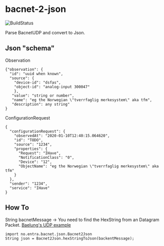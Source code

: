 # bacnet-2-json
![BuildStatus](https://travis-ci.com/entraeiendom/bacnet-2-json.svg?branch=master)

Parse BacnetUDP and convert to Json. 

## Json "schema"

Observation
```
{"observation": {
  "id": "uuid when known",
  "source": {
    "device-id": "dsfas",
    "object-id": "analog-input 300047"
    },
   "value": "string or number",
   "name": "eg the Norwegian \"tverrfaglig merkesystem\" aka tfm",
   "description": any string"
}
```

ConfigurationRequest
```
{
  "configurationRequest": {
    "observedAt": "2020-01-10T12:40:15.064620",
    "id": "TODO",
    "source": "1234",
    "properties": {
      "Request": "IHave",
      "NotificationClass": "0",
      "Device": "12",
      "ObjectName": "eg the Norwegian \"tverrfaglig merkesystem\" aka tfm"
    }
  },
  "sender": "1234",
  "service": "IHave"
}
```

## How To

String bacnetMessage -> You need to find the HexString from an Datagram Packet. [Baelung's UDP example](https://www.baeldung.com/udp-in-java)

```
import no.entra.bacnet.json.Bacnet2Json
String json = Bacnet2Json.hexStringToJson(backentMessage);
```
